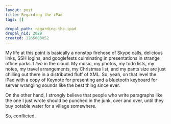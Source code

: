 ```yaml
--- 
layout: post
title: Regarding the iPad
tags: []

drupal_path: regarding-the-ipad
drupal_nid: 2029
created: 1265083852
---
```

My life at this point is basically a nonstop firehose of Skype calls, delicious links, SSH logins, and googlefests culminating in presentations in strange office parks. I <em>live</em> in the cloud. My music, my photos, my todo lists, my notes, my travel arrangements, my Christmas list, and my pants size are just chilling out there in a distributed fluff of XML. So, yeah, on that level the iPad with a copy of Keynote for presenting and a bluetooth keyboard for server wrangling sounds like the best thing since ever.

On the other hand, I strongly believe that people who write paragraphs like the one I just wrote should be punched in the junk, over and over, until they buy potable water for a village somewhere.

So, conflicted. 
